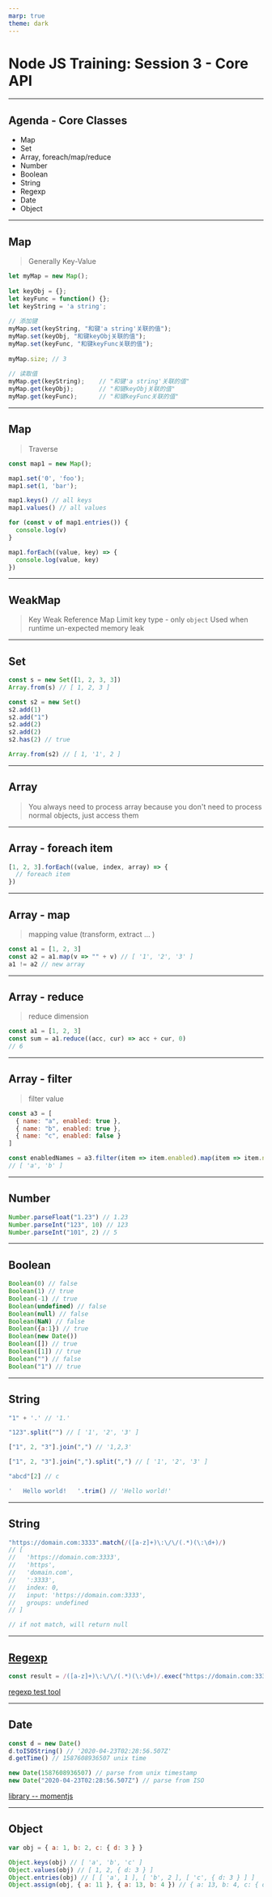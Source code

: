 ```yaml
---
marp: true
theme: dark
---
```


# Node JS Training: Session 3 - Core API

---

## Agenda - Core Classes

- Map
- Set
- Array, foreach/map/reduce
- Number
- Boolean
- String
- Regexp
- Date
- Object

---

## Map

> Generally Key-Value

```js
let myMap = new Map();
 
let keyObj = {};
let keyFunc = function() {};
let keyString = 'a string';
 
// 添加键
myMap.set(keyString, "和键'a string'关联的值");
myMap.set(keyObj, "和键keyObj关联的值");
myMap.set(keyFunc, "和键keyFunc关联的值");
 
myMap.size; // 3
 
// 读取值
myMap.get(keyString);    // "和键'a string'关联的值"
myMap.get(keyObj);       // "和键keyObj关联的值"
myMap.get(keyFunc);      // "和键keyFunc关联的值"
```

---

## Map

> Traverse

```js
const map1 = new Map();

map1.set('0', 'foo');
map1.set(1, 'bar');

map1.keys() // all keys
map1.values() // all values

for (const v of map1.entries()) {
  console.log(v)
}

map1.forEach((value, key) => {
  console.log(value, key)
})
```


---

## WeakMap



> Key Weak Reference Map
> Limit key type - only `object`
> Used when runtime un-expected memory leak

---

## Set



```js
const s = new Set([1, 2, 3, 3])
Array.from(s) // [ 1, 2, 3 ]

const s2 = new Set()
s2.add(1)
s2.add("1")
s2.add(2)
s2.add(2)
s2.has(2) // true

Array.from(s2) // [ 1, '1', 2 ]
```

---

## Array

> You always need to process array
> because you don't need to process normal objects, just access them

---

## Array - foreach item



```js
[1, 2, 3].forEach((value, index, array) => {
  // foreach item
})
```

---

## Array - map

> mapping value (transform, extract ... )

```js
const a1 = [1, 2, 3]
const a2 = a1.map(v => "" + v) // [ '1', '2', '3' ]
a1 != a2 // new array
```

---

## Array - reduce

> reduce dimension

```js
const a1 = [1, 2, 3]
const sum = a1.reduce((acc, cur) => acc + cur, 0) 
// 6
```

---

## Array - filter

> filter value

```js
const a3 = [
  { name: "a", enabled: true },
  { name: "b", enabled: true },
  { name: "c", enabled: false }
]

const enabledNames = a3.filter(item => item.enabled).map(item => item.name)
// [ 'a', 'b' ]
```

---

## Number



```js
Number.parseFloat("1.23") // 1.23
Number.parseInt("123", 10) // 123
Number.parseInt("101", 2) // 5
```

---

## Boolean



```js
Boolean(0) // false
Boolean(1) // true
Boolean(-1) // true
Boolean(undefined) // false
Boolean(null) // false
Boolean(NaN) // false
Boolean({a:1}) // true
Boolean(new Date())
Boolean([]) // true
Boolean([1]) // true
Boolean("") // false
Boolean("1") // true
```

---

## String



```js
"1" + '.' // '1.'

"123".split("") // [ '1', '2', '3' ]

["1", 2, "3"].join(",") // '1,2,3'

["1", 2, "3"].join(",").split(",") // [ '1', '2', '3' ]

"abcd"[2] // c  

'   Hello world!   '.trim() // 'Hello world!'

```

---

## String



```js
"https://domain.com:3333".match(/([a-z]+)\:\/\/(.*)(\:\d+)/) 
// [
//   'https://domain.com:3333',
//   'https',
//   'domain.com',
//   ':3333',
//   index: 0,
//   input: 'https://domain.com:3333',
//   groups: undefined
// ]

// if not match, will return null
```

---

## [Regexp](https://developer.mozilla.org/zh-CN/docs/Web/JavaScript/Reference/Global_Objects/RegExp)



```js
const result = /([a-z]+)\:\/\/(.*)(\:\d+)/.exec("https://domain.com:3333")
```



[regexp test tool](https://regex101.com/)

---

## Date



```js
const d = new Date()
d.toISOString() // '2020-04-23T02:28:56.507Z'
d.getTime() // 1587608936507 unix time

new Date(1587608936507) // parse from unix timestamp
new Date("2020-04-23T02:28:56.507Z") // parse from ISO
```



[library -- momentjs](https://momentjs.com/docs/)

---

## Object



```js
var obj = { a: 1, b: 2, c: { d: 3 } }

Object.keys(obj) // [ 'a', 'b', 'c' ]
Object.values(obj) // [ 1, 2, { d: 3 } ]
Object.entries(obj) // [ [ 'a', 1 ], [ 'b', 2 ], [ 'c', { d: 3 } ] ]
Object.assign(obj, { a: 11 }, { a: 13, b: 4 }) // { a: 13, b: 4, c: { d: 3 } }
```
